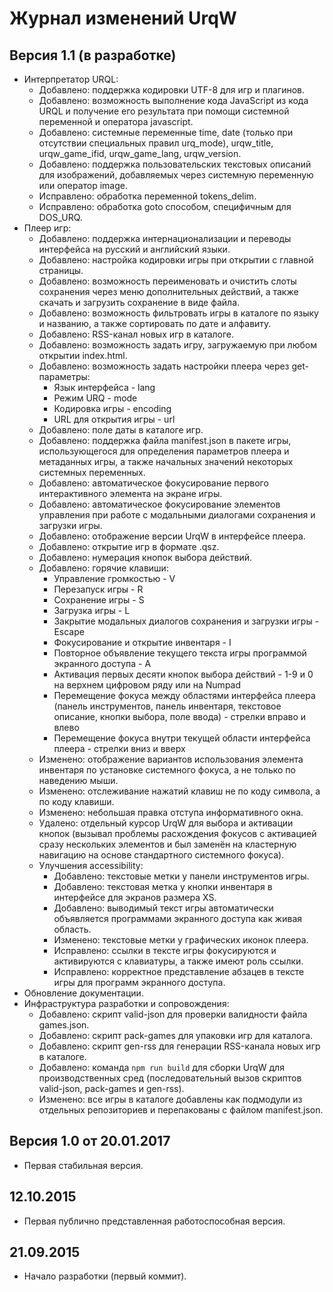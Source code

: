 # Журнал изменений UrqW

## Версия 1.1 (в разработке)

* Интерпретатор URQL:
	+ Добавлено: поддержка кодировки UTF-8 для игр и плагинов.
	+ Добавлено: возможность выполнение кода JavaScript из кода URQL и получение его результата при помощи системной переменной и оператора javascript.
	+ Добавлено: системные переменные time, date (только при отсутствии специальных правил urq_mode), urqw_title, urqw_game_ifid, urqw_game_lang, urqw_version.
	+ Добавлено: поддержка пользовательских текстовых описаний для изображений, добавляемых через системную переменную или оператор image.
	+ Исправлено: обработка переменной tokens_delim.
	+ Исправлено: обработка goto способом, специфичным для DOS_URQ.
* Плеер игр:
	+ Добавлено: поддержка интернационализации и переводы интерфейса на русский и английский языки.
	+ Добавлено: настройка кодировки игры при открытии с главной страницы.
	+ Добавлено: возможность переименовать и очистить слоты сохранения через меню дополнительных действий, а также скачать и загрузить сохранение в виде файла.
	+ Добавлено: возможность фильтровать игры в каталоге по языку и названию, а также сортировать по дате и алфавиту.
	+ Добавлено: RSS-канал новых игр в каталоге.
	+ Добавлено: возможность задать игру, загружаемую при любом открытии index.html.
	+ Добавлено: возможность задать настройки плеера через get-параметры:
		- Язык интерфейса - lang
		- Режим URQ - mode
		- Кодировка игры - encoding
		- URL для открытия игры - url
	+ Добавлено: поле даты в каталоге игр.
	+ Добавлено: поддержка файла manifest.json в пакете игры, использующегося для определения параметров плеера и метаданных игры, а также начальных значений некоторых системных переменных.
	+ Добавлено: автоматическое фокусирование первого интерактивного элемента на экране игры.
	+ Добавлено: автоматическое фокусирование элементов управления при работе с модальными диалогами сохранения и загрузки игры.
	+ Добавлено: отображение версии UrqW в интерфейсе плеера.
	+ Добавлено: открытие игр в формате .qsz.
	+ Добавлено: нумерация кнопок выбора действий.
	+ Добавлено: горячие клавиши:
		- Управление громкостью - V
		- Перезапуск игры - R
		- Сохранение игры - S
		- Загрузка игры - L
		- Закрытие модальных диалогов сохранения и загрузки игры - Escape
		- Фокусирование и открытие инвентаря - I
		- Повторное объявление текущего текста игры программой экранного доступа - A
		- Активация первых десяти кнопок выбора действий - 1-9 и 0 на верхнем цифровом ряду или на Numpad
		- Перемещение фокуса между областями интерфейса плеера (панель инструментов, панель инвентаря, текстовое описание, кнопки выбора, поле ввода) - стрелки вправо и влево
		- Перемещение фокуса внутри текущей области интерфейса плеера - стрелки вниз и вверх
	+ Изменено: отображение вариантов использования элемента инвентаря по установке системного фокуса, а не только по наведению мыши.
	+ Изменено: отслеживание нажатий клавиш не по коду символа, а по коду клавиши.
	+ Изменено: небольшая правка отступа информативного окна.
	+ Удалено: отдельный курсор UrqW для выбора и активации кнопок (вызывал проблемы расхождения фокусов с активацией сразу нескольких элементов и был заменён на кластерную навигацию на основе стандартного системного фокуса).
	+ Улучшения accessibility:
		- Добавлено: текстовые метки у панели инструментов игры.
		- Добавлено: текстовая метка у кнопки инвентаря в интерфейсе для экранов размера XS.
		- Добавлено: выводимый текст игры автоматически объявляется программами экранного доступа как живая область.
		- Изменено: текстовые метки у графических иконок плеера.
		- Исправлено: ссылки в тексте игры фокусируются и активируются с клавиатуры, а также имеют роль ссылки.
		- Исправлено: корректное представление абзацев в тексте игры для программ экранного доступа.
* Обновление документации.
* Инфраструктура разработки и сопровождения:
	+ Добавлено: скрипт valid-json для проверки валидности файла games.json.
	+ Добавлено: скрипт pack-games для упаковки игр для каталога.
	+ Добавлено: скрипт gen-rss для генерации RSS-канала новых игр в каталоге.
	+ Добавлено: команда `npm run build` для сборки UrqW для производственных сред (последовательный вызов скриптов valid-json, pack-games и gen-rss).
	+ Изменено: все игры в каталоге добавлены как подмодули из отдельных репозиториев и перепакованы с файлом manifest.json.

## Версия 1.0 от 20.01.2017

* Первая стабильная версия.

## 12.10.2015

* Первая публично представленная работоспособная версия.

## 21.09.2015

* Начало разработки (первый коммит).
